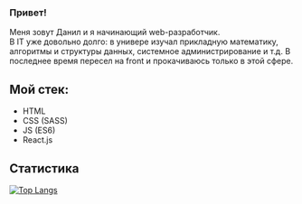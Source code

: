 ### Привет!

Меня зовут Данил и я начинающий web-разработчик.  
В IT уже довольно долго: в универе изучал прикладную математику, алгоритмы и структуры данных, системное администрирование и т.д.
В последнее время пересел на front и прокачиваюсь только в этой сфере.

## Мой стек:

* HTML
* CSS (SASS)
* JS (ES6)
* React.js

## Статистика

[![Top Langs](https://github-readme-stats.vercel.app/api/top-langs/?username=melentq)](https://github.com/anuraghazra/github-readme-stats)


